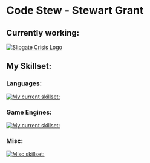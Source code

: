 # Code Stew - Stewart Grant

## Currently working:

[![Slipgate Crisis Logo](https://img.itch.zone/aW1nLzE3MzU2ODE5LnBuZw==/315x250%23c/duJ31L.png)](https://codestew.itch.io/slipgate-crisis) 
  
## My Skillset:
### Languages:
[![My current skillset:](https://skillicons.dev/icons?i=cs,cpp,py)](https://skillicons.dev)

### Game Engines:
[![My current skillset:](https://skillicons.dev/icons?i=unity,unreal,gamemakerstudio,godot)](https://skillicons.dev)

### Misc:
[![Misc skillset:](https://skillicons.dev/icons?i=windows,apple,dotnet,github,rider,vscode,visualstudio,sublime)](https://skillicons.dev)

<!--
**FusionAura/FusionAura** is a ✨ _special_ ✨ repository because its `README.md` (this file) appears on your GitHub profile.

Here are some ideas to get you started:

- 🔭 I’m currently working on ...
- 🌱 I’m currently learning ...
- 👯 I’m looking to collaborate on ...
- 🤔 I’m looking for help with ...
- 💬 Ask me about ...
- 📫 How to reach me: ...
- 😄 Pronouns: ...
- ⚡ Fun fact: ...
-->

